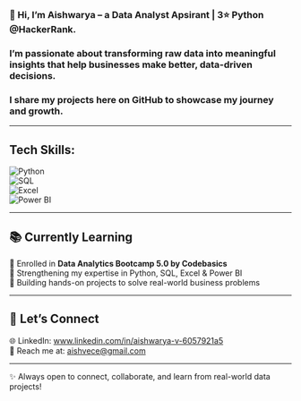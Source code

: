 



### 👋 Hi, I’m **Aishwarya** – a Data Analyst Apsirant | **3⭐ Python  @HackerRank**.  


### I’m passionate about transforming raw data into meaningful insights that help businesses make better, data-driven decisions.  
### I share my projects here on GitHub to showcase my journey and growth.  

---

## Tech Skills:

![Python](https://img.shields.io/badge/Python-3776AB?style=for-the-badge&logo=python&logoColor=white)  
![SQL](https://img.shields.io/badge/SQL-336791?style=for-the-badge&logo=postgresql&logoColor=white)  
![Excel](https://img.shields.io/badge/Excel-217346?style=for-the-badge&logo=microsoft-excel&logoColor=white)  
![Power BI](https://img.shields.io/badge/Power%20BI-F2C811?style=for-the-badge&logo=powerbi&logoColor=black)  

---

## 📚 Currently Learning  

📌 Enrolled in **Data Analytics Bootcamp 5.0 by Codebasics**  
🔹 Strengthening my expertise in Python, SQL, Excel & Power BI  
🔹 Building hands-on projects to solve real-world business problems  

---

## 🤝 Let’s Connect  

🌐 LinkedIn: www.linkedin.com/in/aishwarya-v-6057921a5    
📧 Reach me at: aishvece@gmail.com  

---
✨ Always open to connect, collaborate, and learn from real-world data projects!
